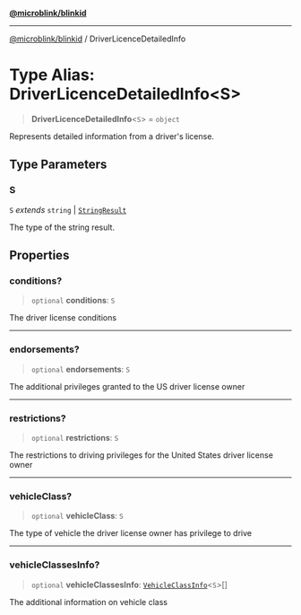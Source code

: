 [**@microblink/blinkid**](../README.md)

***

[@microblink/blinkid](../README.md) / DriverLicenceDetailedInfo

# Type Alias: DriverLicenceDetailedInfo\<S\>

> **DriverLicenceDetailedInfo**\<`S`\> = `object`

Represents detailed information from a driver's license.

## Type Parameters

### S

`S` *extends* `string` \| [`StringResult`](StringResult.md)

The type of the string result.

## Properties

### conditions?

> `optional` **conditions**: `S`

The driver license conditions

***

### endorsements?

> `optional` **endorsements**: `S`

The additional privileges granted to the US driver license owner

***

### restrictions?

> `optional` **restrictions**: `S`

The restrictions to driving privileges for the United States driver license
owner

***

### vehicleClass?

> `optional` **vehicleClass**: `S`

The type of vehicle the driver license owner has privilege to drive

***

### vehicleClassesInfo?

> `optional` **vehicleClassesInfo**: [`VehicleClassInfo`](VehicleClassInfo.md)\<`S`\>[]

The additional information on vehicle class

